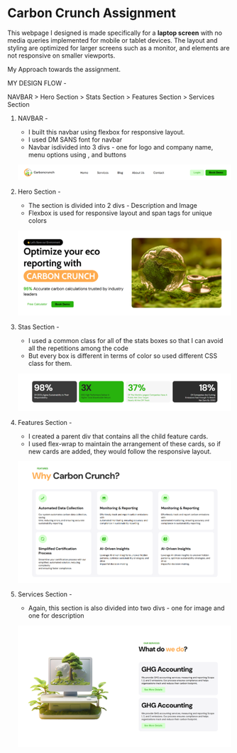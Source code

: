 # Carbon Crunch Assignment

This webpage I designed is made specifically for a **laptop screen** with no media queries implemented for mobile or tablet devices. 
The layout and styling are optimized for larger screens such as a monitor, and elements are not responsive on smaller viewports.

My Approach towards the assignment.

MY DESIGN FLOW -

NAVBAR > Hero Section > Stats Section > Features Section > Services Section

1. NAVBAR -
    - I built this navbar using flexbox for responsive layout.
    - I used DM SANS font for navbar
    - Navbar isdivided into 3 divs - one for logo and company name, menu options using <a>, and buttons

    ![Navbar Preview](assets/nav-prev.png)

2. Hero Section -
    - The section is divided into 2 divs - Description and Image
    - Flexbox is used for responsive layout and span tags for unique colors

    ![Hero Section Preview](assets/hero-prev.png)

3. Stas Section -
    - I used a common class for all of the stats boxes so that I can avoid all the repetitions among the code
    - But every box is different in terms of color so used different CSS class for them.

    ![Stats Section Preview](assets/stats-prev.png)

4. Features Section -
    - I created a parent div that contains all the child feature cards.
    - I used flex-wrap to maintain the arrangement of these cards, so if new cards are added, they would follow the responsive layout.

    ![Features Section Preview](assets/feats-prev.png)

5. Services Section - 
    - Again, this section is also divided into two divs - one for image and one for description

    ![Services Section Preview](assets/service-prev.png)